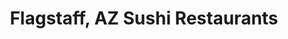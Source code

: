 ---
layout: city
title: Flagstaff, AZ Sushi Restaurants
permalink: /arizona/flagstaff/
stateAbbr: AZ
stateName: Arizona
cityName: Flagstaff

---